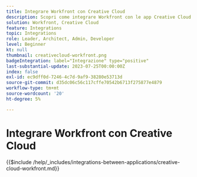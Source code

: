 ```yaml
---
title: Integrare Workfront con Creative Cloud
description: Scopri come integrare Workfront con le app Creative Cloud.
solution: Workfront, Creative Cloud
feature: Integrations
topic: Integrations
role: Leader, Architect, Admin, Developer
level: Beginner
kt: null
thumbnail: creativecloud-workfront.png
badgeIntegration: label="Integrazione" type="positive"
last-substantial-update: 2023-07-25T00:00:00Z
index: false
exl-id: ec9dff0d-7246-4c7d-9af9-38280e53713d
source-git-commit: d35dc06c56c117cffe70542b6713f275877e4879
workflow-type: tm+mt
source-wordcount: '20'
ht-degree: 5%

---
```


# Integrare Workfront con Creative Cloud

{{$include /help/_includes/integrations-between-applications/creative-cloud-workfront.md}}
